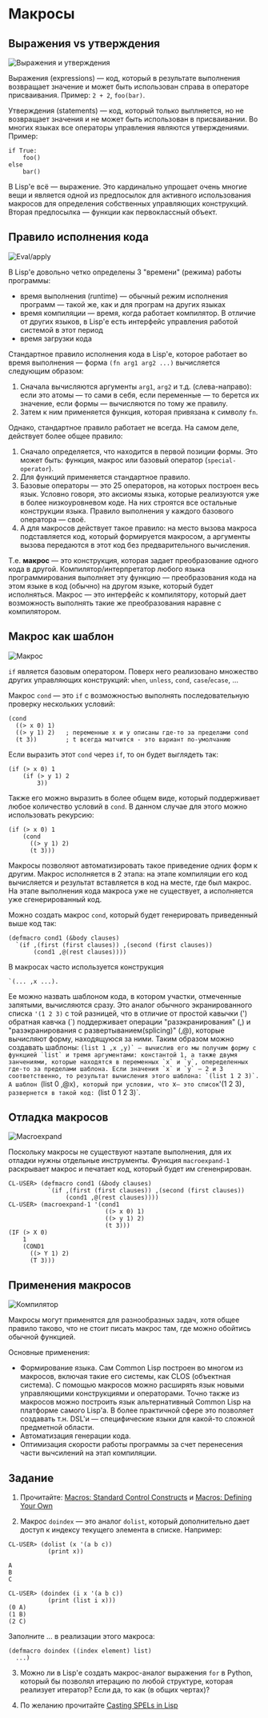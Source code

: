 # Макросы

## Выражения vs утверждения

![Выражения и утверждения](img/stmt-vs-expr.gif)

Выражения (expressions) — код, который в результате выполнения возвращает значение
и может быть использован справа в операторе присваивания. Пример: `2 + 2`, `foo(bar)`.

Утверждения (statements) — код, который только выплняется, но не возвращает значения
и не может быть использован в присваивании. Во многих языках все операторы управления являются утверждениями. Пример:
```
if True:
    foo()
else
    bar()
```

В Lisp'е всё — выражение. Это кардинально упрощает очень многие вещи и является одной из предпосылок для активного использования макросов для определения собственных управляющих конструкций. Вторая предпосылка — функции как первоклассный объект.


## Правило исполнения кода

![Eval/apply](img/eval-apply.gif)

В Lisp'е довольно четко определены 3 "времени" (режима) работы программы:

- время выполнения (runtime) — обычный режим исполнения программ — такой же, как и для програм на других языках
- время компиляции — время, когда работает компилятор. В отличие от других языков, в Lisp'е есть интерфейс управления работой системой в этот период
- время загрузки кода

Стандартное правило исполнения кода в Lisp'е, которое работает во время выполнения — форма `(fn arg1 arg2 ...)` вычисляется следующим образом:

1. Сначала вычисляются аргументы `arg1`, `arg2` и т.д. (слева-направо): если это атомы — то сами в себя, если переменные — то берется их значение, если формы — вычисляются по тому же правилу.
2. Затем к ним применяется функция, которая привязана к символу `fn`.

Однако, стандартное правило работает не всегда. На самом деле, действует более общее правило:

1. Сначало определяется, что находится в первой позиции формы. Это может быть: функция, макрос или базовый оператор (`special-operator`).
2. Для функций применяется стандартное правило.
3. Базовые операторы — это 25 операторов, на которых построен весь язык. Условно говоря, это аксиомы языка, которые реализуются уже в более низкоуровневом коде. На них строятся все остальные конструкции языка. Правило выполнения у каждого базового оператора — своё.
4. А для макросов действует такое правило: на место вызова макроса подставляется код, который формируется макросом, а аргументы вызова передаются в этот код без предварительного вычисления.

Т.е. **макрос** — это конструкция, которая задает преобразование одного кода в другой. Компилятор/интерпретатор любого языка программирования выполняет эту функцию — преобразования кода на этом языке в код (обычно) на другом языке, который будет исполняться. Макрос — это интерфейс к компилятору, который дает возможность выполнять такие же преобразования наравне с компилятором.


## Макрос как шаблон

![Макрос](img/spel-illustration.jpg)

`if` является базовым оператором. Поверх него реализовано множество других управляющих конструкций: `when`, `unless`, `cond`, `case`/`ecase`, ...

Макрос `cond` — это `if` с возможностью выполнять последовательную проверку нескольких условий:
```Lisp
(cond
  ((> x 0) 1)
  ((> y 1) 2)   ; переменные x и y описаны где-то за пределами cond
  (t 3))        ; t всегда матчится - это вариант по-умолчанию
```
Если выразить этот `cond` через `if`, то он будет выглядеть так:
```Lisp
(if (> x 0) 1
    (if (> y 1) 2
        3))
```
Также его можно выразить в более общем виде, который поддерживает любое
количество условий в `cond`. В данном случае для этого можно использовать рекурсию:
```Lisp
(if (> x 0) 1
    (cond
      ((> y 1) 2)
      (t 3)))
```
Макросы позволяют автоматизировать такое приведение одних форм к другим.
Макрос исполняется в 2 этапа: на этапе компиляции его код вычисляется и результат вставляется в код на месте, где был макрос.
На этапе выполнения кода макроса уже не существует, а исполняется уже сгенерированный код.

Можно создать макрос `cond`, который будет генерировать приведенный выше код так:
```Lisp
(defmacro cond1 (&body clauses)
  `(if ,(first (first clauses)) ,(second (first clauses))
       (cond1 ,@(rest clauses))))
```
В макросах часто используется конструкция 
```Lisp
`(... ,x ...). 
```
Ее можно назвать шаблоном кода, в котором участки, отмеченные запятыми, вычисляются сразу.
Это аналог обычного экранированного списка `'(1 2 3)`
с той разницей, что в отличие от простой кавычки (') обратная кавчка (\`)
поддерживает операции "разэкранирования" (,) и "разэкранирования с развертыванием(splicing)" (,@),
которые вычисляют форму, находящуюся за ними.
Таким образом можно создавать шаблоны: ``(list 1 ,x ,y)` —
вычислив его мы получим форму с функцией `list` и тремя аргументами:
константой 1, а также двумя занчениями, которые находятся в переменных `x` и `y`,
опеределенных где-то за пределами шаблона. Если значения `x` и `y` — 2 и 3 соответственно,
то результат вычисления этого шаблона: `(list 1 2 3)`.
А шаблон ``(list 0 ,@x)`, который при условии, что `x` — это список `'(1 2 3)`,
развернется в такой код: `(list 0 1 2 3)`.


## Отладка макросов

![Macroexpand](img/unwrap.jpg)

Поскольку макросы не существуют наэтапе выполнения, для их отладки нужны отдельные инструменты.
Функция `macroexpand-1` раскрывает макрос и печатает код, который будет им сгененрирован.
```Lisp
CL-USER> (defmacro cond1 (&body clauses)
           `(if ,(first (first clauses)) ,(second (first clauses))
                (cond1 ,@(rest clauses))))
CL-USER> (macroexpand-1 '(cond1
                           ((> x 0) 1)
                           ((> y 1) 2)
                           (t 3)))
(IF (> X 0)
    1
    (COND1
      ((> Y 1) 2)
      (T 3)))

```
## Применения макросов

![Компилятор](img/compiler-pipeline.jpg)

Макросы могут применятся для разнообразных задач, хотя общее правило таково, что не стоит писать макрос там,
где можно обойтись обычной функцией.

Основные применения:

- Формирование языка. Сам Common Lisp построен во многом из макросов, включая такие его системы, как CLOS (объектная система).
  С помощью макросов можно расширять язык новыми управляющими конструкциями и операторами.
  Точно также из макросов можно построить язык альтернативный Common Lisp на платформе самого Lisp'а.
  В более практичной сфере это позволяет создавать т.н. DSL'и — специфические языки для какой-то сложной предметной области.
- Автоматизация генерации кода.
- Оптимизация скорости работы программы за счет перенесения части вычсилений на этап компиляции.


## Задание

1. Прочитайте:
[Macros: Standard Control Constructs](http://www.gigamonkeys.com/book/macros-standard-control-constructs.html) и
[Macros: Defining Your Own](http://www.gigamonkeys.com/book/macros-defining-your-own.html)

2. Макрос `doindex` — это аналог `dolist`, который дополнительно дает доступ к индексу текущего элемента в списке. Например:

``` Lisp
CL-USER> (dolist (x '(a b c))
           (print x))

A
B
C
```
``` Lisp
CL-USER> (doindex (i x '(a b c))
           (print (list i x)))
(0 A)
(1 B)
(2 C)
```
  Заполните ... в реализации этого макроса:
```Lisp
(defmacro doindex ((index element) list)
  ...)
```
3. Можно ли в Lisp'е создать макрос-аналог выражения `for` в Python,
   который бы позволял итерацию по любой структуре, которая реализует итератор?
   Если да, то как (в общих чертах)?

4. По желанию прочитайте [Casting SPELs in Lisp](http://www.lisperati.com/casting.html)
